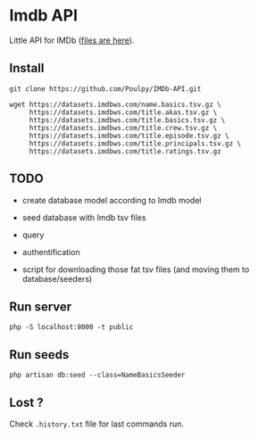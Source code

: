 # Imdb API

Little API for IMDb ([files are here](https://datasets.imdbws.com/)).

## Install

```
git clone https://github.com/Poulpy/IMDb-API.git

wget https://datasets.imdbws.com/name.basics.tsv.gz \
     https://datasets.imdbws.com/title.akas.tsv.gz \
     https://datasets.imdbws.com/title.basics.tsv.gz \
     https://datasets.imdbws.com/title.crew.tsv.gz \
     https://datasets.imdbws.com/title.episode.tsv.gz \
     https://datasets.imdbws.com/title.principals.tsv.gz \
     https://datasets.imdbws.com/title.ratings.tsv.gz
```

## TODO

- create database model according to Imdb model
- seed database with Imdb tsv files
- query
- authentification

- script for downloading those fat tsv files (and moving them to database/seeders)

## Run server

```
php -S localhost:8000 -t public
```


## Run seeds

```
php artisan db:seed --class=NameBasicsSeeder
```

## Lost ?

Check `.history.txt` file for last commands run.

